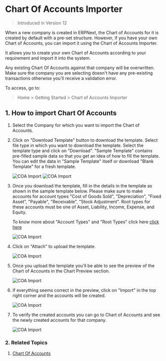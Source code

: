<!--add breadcrumbs-->

# Chart Of Accounts Importer

> Introduced in Version 12

When a new company is created in ERPNext, the Chart of Accounts for it is created by default with a pre-set structure. However, if you have your own Chart of Accounts, you can import it using the Chart of Accounts Importer.

It allows you to create your own Chart of Accounts according to your requirement and import it into the system.

Any existing Chart Of Accounts against that company will be overwritten. Make sure the company you are selecting doesn't have any pre-existing transactions otherwise you'll receive a validation error.

To access, go to:
> Home > Getting Started > Chart of Accounts Importer

## 1. How to import Chart Of Accounts

1. Select the Company for which you want to import the Chart of Accounts.

1. Click on "Download Template" button to download the template. Select file type in which you want to download the template. Select the template type and click on "Download". "Sample Template" contains pre-filled sample data so that you get an idea of how to fill the template. You can edit the data in "Sample Template" itself or download "Blank Template" for a fresh template.

    <img class="screenshot" alt="COA Import" src="{{docs_base_url}}/v13/assets/img/setup/coa-template-download.png">

    <img class="screenshot" alt="COA Import" src="{{docs_base_url}}/v13/assets/img/setup/coa-blank-template.png">

1. Once you download the template, fill in the details in the template as shown in the sample template below. Please make sure to make accounts for account types "Cost of Goods Sold", "Depreciation", "Fixed Asset", "Payable", "Receivable", "Stock Adjustment". Root types for these accounts must be one of Asset, Liability, Income, Expense, and Equity.

    To know more about "Account Types" and "Root Types" click here <a href="/docs/v13/user/manual/en/accounts/chart-of-accounts">click here</a>

    <img class="screenshot" alt="COA Import" src="{{docs_base_url}}/v13/assets/img/setup/coa-sample-template.png">

1. Click on "Attach" to upload the template.

    <img class="screenshot" alt="COA Import" src="{{docs_base_url}}/v13/assets/img/setup/coa-attach.png">

1. Once you upload the template you'll be able to see the preview of the Chart of Accounts in the Chart Preview section.

    <img class="screenshot" alt="COA Import" src="{{docs_base_url}}/v13/assets/img/setup/coa-preview.png">

1. If everything seems correct in the preview, click on "Import" in the top right corner and the accounts will be created.

    <img class="screenshot" alt="COA Import" src="{{docs_base_url}}/v13/assets/img/setup/coa-start-import.png">

1. To verify the created accounts you can go to Chart of Accounts and see the newly created accounts for that company.

    <img class="screenshot" alt="COA Import" src="{{docs_base_url}}/v13/assets/img/setup/coa-import.png">

### 2. Related Topics
1. [Chart Of Accounts](/docs/v13/user/manual/en/accounts/chart-of-accounts)

